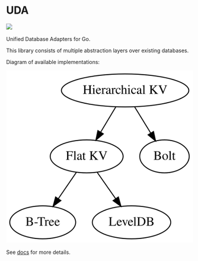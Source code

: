 # UDA

[![](https://godoc.org/github.com/nwca/uda?status.svg)](https://godoc.org/github.com/nwca/uda)

Unified Database Adapters for Go.

This library consists of multiple abstraction layers over existing databases.

Diagram of available implementations:

![DB hierarchy](db-hierarchy.svg)

See [docs](./docs/README.md) for more details.
